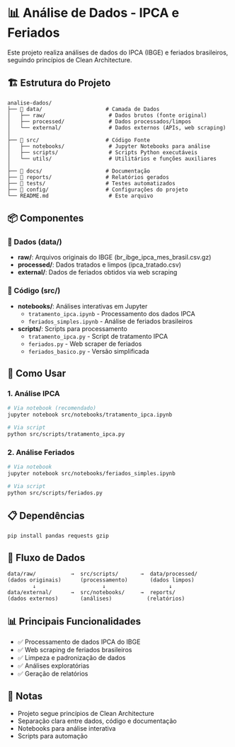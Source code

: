 # 📊 Análise de Dados - IPCA e Feriados

Este projeto realiza análises de dados do IPCA (IBGE) e feriados brasileiros, seguindo princípios de Clean Architecture.

## 🏗️ Estrutura do Projeto

```
analise-dados/
├── 📁 data/                    # Camada de Dados
│   ├── raw/                    # Dados brutos (fonte original)
│   ├── processed/              # Dados processados/limpos
│   └── external/               # Dados externos (APIs, web scraping)
│
├── 📁 src/                     # Código Fonte
│   ├── notebooks/              # Jupyter Notebooks para análise
│   ├── scripts/                # Scripts Python executáveis
│   └── utils/                  # Utilitários e funções auxiliares
│
├── 📁 docs/                    # Documentação
├── 📁 reports/                 # Relatórios gerados
├── 📁 tests/                   # Testes automatizados
├── 📁 config/                  # Configurações do projeto
└── README.md                   # Este arquivo
```

## 📦 Componentes

### 🔹 Dados (data/)
- **raw/**: Arquivos originais do IBGE (br_ibge_ipca_mes_brasil.csv.gz)
- **processed/**: Dados tratados e limpos (ipca_tratado.csv)
- **external/**: Dados de feriados obtidos via web scraping

### 🔹 Código (src/)
- **notebooks/**: Análises interativas em Jupyter
  - `tratamento_ipca.ipynb` - Processamento dos dados IPCA
  - `feriados_simples.ipynb` - Análise de feriados brasileiros
- **scripts/**: Scripts para processamento
  - `tratamento_ipca.py` - Script de tratamento IPCA
  - `feriados.py` - Web scraper de feriados
  - `feriados_basico.py` - Versão simplificada

## 🚀 Como Usar

### 1. Análise IPCA
```bash
# Via notebook (recomendado)
jupyter notebook src/notebooks/tratamento_ipca.ipynb

# Via script
python src/scripts/tratamento_ipca.py
```

### 2. Análise Feriados
```bash
# Via notebook
jupyter notebook src/notebooks/feriados_simples.ipynb

# Via script
python src/scripts/feriados.py
```

## 📋 Dependências

```bash
pip install pandas requests gzip
```

## 🔄 Fluxo de Dados

```
data/raw/           →  src/scripts/       →  data/processed/
(dados originais)      (processamento)       (dados limpos)
        ↓                     ↓                    ↓
data/external/      →  src/notebooks/     →  reports/
(dados externos)       (análises)           (relatórios)
```

## 📊 Principais Funcionalidades

- ✅ Processamento de dados IPCA do IBGE
- ✅ Web scraping de feriados brasileiros
- ✅ Limpeza e padronização de dados
- ✅ Análises exploratórias
- ✅ Geração de relatórios

## 📝 Notas

- Projeto segue princípios de Clean Architecture
- Separação clara entre dados, código e documentação
- Notebooks para análise interativa
- Scripts para automação